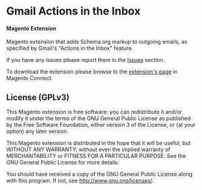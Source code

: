 Gmail Actions in the Inbox
========================
#### Magento Extension

Magento extension that adds Schema.org markup to outgoing emails, as specified by Gmail's "Actions in the Inbox" feature.

If you have any issues please report them in the [Issues](https://github.com/Strategery-Inc/magento-actions-in-inbox/issues) section.

To download the extension please browse to the [extension's page](http://www.magentocommerce.com/magento-connect/catalog/product/view/id/25443/) in Magento Connect.

## License (GPLv3)

This Magento extension is free software: you can redistribute it and/or modify
it under the terms of the GNU General Public License as published by
the Free Software Foundation, either version 3 of the License, or
(at your option) any later version.

This Magento extension is distributed in the hope that it will be useful,
but WITHOUT ANY WARRANTY; without even the implied warranty of
MERCHANTABILITY or FITNESS FOR A PARTICULAR PURPOSE.  See the
GNU General Public License for more details.

You should have received a copy of the GNU General Public License
along with this program.  If not, see <http://www.gnu.org/licenses/>.
